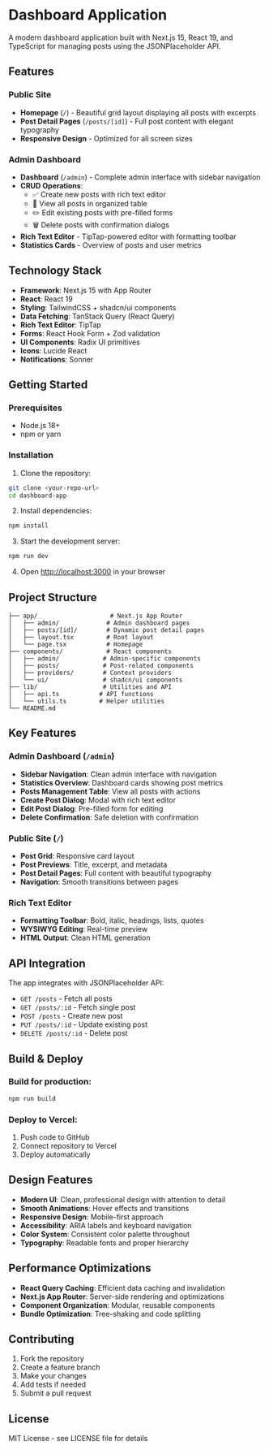 # Dashboard Application

A modern dashboard application built with Next.js 15, React 19, and TypeScript for managing posts using the JSONPlaceholder API.

## Features

### Public Site
- **Homepage** (`/`) - Beautiful grid layout displaying all posts with excerpts
- **Post Detail Pages** (`/posts/[id]`) - Full post content with elegant typography
- **Responsive Design** - Optimized for all screen sizes

### Admin Dashboard
- **Dashboard** (`/admin`) - Complete admin interface with sidebar navigation
- **CRUD Operations**:
  - ✅ Create new posts with rich text editor
  - 📖 View all posts in organized table
  - ✏️ Edit existing posts with pre-filled forms
  - 🗑️ Delete posts with confirmation dialogs
- **Rich Text Editor** - TipTap-powered editor with formatting toolbar
- **Statistics Cards** - Overview of posts and user metrics

## Technology Stack

- **Framework**: Next.js 15 with App Router
- **React**: React 19
- **Styling**: TailwindCSS + shadcn/ui components
- **Data Fetching**: TanStack Query (React Query)
- **Rich Text Editor**: TipTap
- **Forms**: React Hook Form + Zod validation
- **UI Components**: Radix UI primitives
- **Icons**: Lucide React
- **Notifications**: Sonner

## Getting Started

### Prerequisites
- Node.js 18+ 
- npm or yarn

### Installation

1. Clone the repository:
```bash
git clone <your-repo-url>
cd dashboard-app
```

2. Install dependencies:
```bash
npm install
```

3. Start the development server:
```bash
npm run dev
```

4. Open [http://localhost:3000](http://localhost:3000) in your browser

## Project Structure

```
├── app/                    # Next.js App Router
│   ├── admin/             # Admin dashboard pages
│   ├── posts/[id]/        # Dynamic post detail pages
│   ├── layout.tsx         # Root layout
│   └── page.tsx           # Homepage
├── components/            # React components
│   ├── admin/            # Admin-specific components
│   ├── posts/            # Post-related components
│   ├── providers/        # Context providers
│   └── ui/               # shadcn/ui components
├── lib/                  # Utilities and API
│   ├── api.ts           # API functions
│   └── utils.ts         # Helper utilities
└── README.md
```

## Key Features

### Admin Dashboard (`/admin`)
- **Sidebar Navigation**: Clean admin interface with navigation
- **Statistics Overview**: Dashboard cards showing post metrics
- **Posts Management Table**: View all posts with actions
- **Create Post Dialog**: Modal with rich text editor
- **Edit Post Dialog**: Pre-filled form for editing
- **Delete Confirmation**: Safe deletion with confirmation

### Public Site (`/`)
- **Post Grid**: Responsive card layout
- **Post Previews**: Title, excerpt, and metadata
- **Post Detail Pages**: Full content with beautiful typography
- **Navigation**: Smooth transitions between pages

### Rich Text Editor
- **Formatting Toolbar**: Bold, italic, headings, lists, quotes
- **WYSIWYG Editing**: Real-time preview
- **HTML Output**: Clean HTML generation

## API Integration

The app integrates with JSONPlaceholder API:
- `GET /posts` - Fetch all posts
- `GET /posts/:id` - Fetch single post
- `POST /posts` - Create new post
- `PUT /posts/:id` - Update existing post
- `DELETE /posts/:id` - Delete post

## Build & Deploy

### Build for production:
```bash
npm run build
```

### Deploy to Vercel:
1. Push code to GitHub
2. Connect repository to Vercel
3. Deploy automatically

## Design Features

- **Modern UI**: Clean, professional design with attention to detail
- **Smooth Animations**: Hover effects and transitions
- **Responsive Design**: Mobile-first approach
- **Accessibility**: ARIA labels and keyboard navigation
- **Color System**: Consistent color palette throughout
- **Typography**: Readable fonts and proper hierarchy

## Performance Optimizations

- **React Query Caching**: Efficient data caching and invalidation
- **Next.js App Router**: Server-side rendering and optimizations
- **Component Organization**: Modular, reusable components
- **Bundle Optimization**: Tree-shaking and code splitting

## Contributing

1. Fork the repository
2. Create a feature branch
3. Make your changes
4. Add tests if needed
5. Submit a pull request

## License

MIT License - see LICENSE file for details